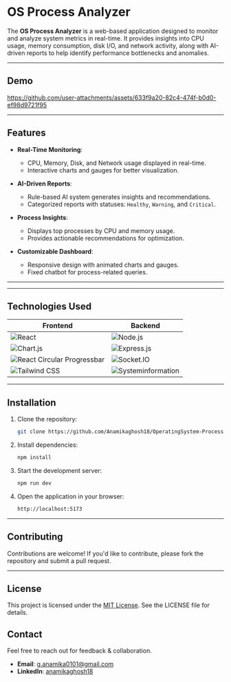 # OS Process Analyzer

The **OS Process Analyzer** is a web-based application designed to monitor and analyze system metrics in real-time. It provides insights into CPU usage, memory consumption, disk I/O, and network activity, along with AI-driven reports to help identify performance bottlenecks and anomalies.

---
## Demo


https://github.com/user-attachments/assets/633f9a20-82c4-474f-b0d0-ef98d9721f95


---
## Features

- **Real-Time Monitoring**:
  - CPU, Memory, Disk, and Network usage displayed in real-time.
  - Interactive charts and gauges for better visualization.

- **AI-Driven Reports**:
  - Rule-based AI system generates insights and recommendations.
  - Categorized reports with statuses: `Healthy`, `Warning`, and `Critical`.

- **Process Insights**:
  - Displays top processes by CPU and memory usage.
  - Provides actionable recommendations for optimization.

- **Customizable Dashboard**:
  - Responsive design with animated charts and gauges.
  - Fixed chatbot for process-related queries.

---




---

## Technologies Used

| **Frontend**                                                                                     | **Backend**                                                                                     |
|--------------------------------------------------------------------------------------------------|------------------------------------------------------------------------------------------------|
| ![React](https://img.shields.io/badge/React-20232A?style=for-the-badge&logo=react&logoColor=61DAFB) | ![Node.js](https://img.shields.io/badge/Node.js-43853D?style=for-the-badge&logo=node.js&logoColor=white) |
| ![Chart.js](https://img.shields.io/badge/Chart.js-FF6384?style=for-the-badge&logo=chartdotjs&logoColor=white) | ![Express.js](https://img.shields.io/badge/Express.js-404D59?style=for-the-badge)              |
| ![React Circular Progressbar](https://img.shields.io/badge/React%20Circular%20Progressbar-61DAFB?style=for-the-badge&logo=react&logoColor=white) | ![Socket.IO](https://img.shields.io/badge/Socket.IO-010101?style=for-the-badge&logo=socket.io&logoColor=white) |
| ![Tailwind CSS](https://img.shields.io/badge/Tailwind_CSS-38B2AC?style=for-the-badge&logo=tailwind-css&logoColor=white) | ![Systeminformation](https://img.shields.io/badge/Systeminformation-FF5733?style=for-the-badge&logo=javascript&logoColor=white) |

---

## Installation

1. Clone the repository:
   ```bash
   git clone https://github.com/Anamikaghosh18/OperatingSystem-Process-Analyzer
   
2. Install dependencies:
    ```bash
    npm install

3. Start the development server:
    ```bash
    npm run dev

4. Open the application in your browser:
    ```bash
    http://localhost:5173

---

## Contributing
Contributions are welcome! If you'd like to contribute, please fork the repository and submit a pull request.

---

## License
This project is licensed under the [MIT License](./LICENSE). See the LICENSE file for details.

## Contact 
Feel free to reach out for feedback & collaboration.

- **Email**: [g.anamika0101@gmail.com](mailto:g.anamika0101@gmail.com)
- **LinkedIn**: [anamikaghosh18](https://www.linkedin.com/in/anamikaghosh18/)

